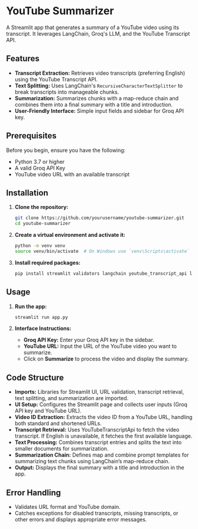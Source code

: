 # YouTube Summarizer

A Streamlit app that generates a summary of a YouTube video using its transcript. It leverages LangChain, Groq's LLM, and the YouTube Transcript API.

## Features

- **Transcript Extraction:** Retrieves video transcripts (preferring English) using the YouTube Transcript API.
- **Text Splitting:** Uses LangChain's `RecursiveCharacterTextSplitter` to break transcripts into manageable chunks.
- **Summarization:** Summarizes chunks with a map-reduce chain and combines them into a final summary with a title and introduction.
- **User-Friendly Interface:** Simple input fields and sidebar for Groq API key.

## Prerequisites

Before you begin, ensure you have the following:

- Python 3.7 or higher
- A valid Groq API Key
- YouTube video URL with an available transcript

## Installation

1. **Clone the repository:**

   ```bash
   git clone https://github.com/yourusername/youtube-summarizer.git
   cd youtube-summarizer
   ```

2. **Create a virtual environment and activate it:**

   ```bash
   python -m venv venv
   source venv/bin/activate  # On Windows use `venv\Scripts\activate`
   ```

3. **Install required packages:**

   ```bash
   pip install streamlit validators langchain youtube_transcript_api langchain_groq
   ```

## Usage

1. **Run the app:**

   ```bash
   streamlit run app.py
   ```

2. **Interface Instructions:**
   - **Groq API Key:** Enter your Groq API key in the sidebar.
   - **YouTube URL:** Input the URL of the YouTube video you want to summarize.
   - Click on **Summarize** to process the video and display the summary.

## Code Structure

- **Imports:** Libraries for Streamlit UI, URL validation, transcript retrieval, text splitting, and summarization are imported.
- **UI Setup:** Configures the Streamlit page and collects user inputs (Groq API key and YouTube URL).
- **Video ID Extraction:** Extracts the video ID from a YouTube URL, handling both standard and shortened URLs.
- **Transcript Retrieval:** Uses YouTubeTranscriptApi to fetch the video transcript. If English is unavailable, it fetches the first available language.
- **Text Processing:** Combines transcript entries and splits the text into smaller documents for summarization.
- **Summarization Chain:** Defines map and combine prompt templates for summarizing text chunks using LangChain’s map-reduce chain.
- **Output:** Displays the final summary with a title and introduction in the app.

## Error Handling

- Validates URL format and YouTube domain.
- Catches exceptions for disabled transcripts, missing transcripts, or other errors and displays appropriate error messages.